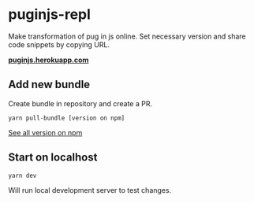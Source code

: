 # puginjs-repl

Make transformation of pug in js online. Set necessary version and share code snippets by copying URL.

**[puginjs.herokuapp.com](https://puginjs.herokuapp.com)**

## Add new bundle

Create bundle in repository and create a PR.

```
yarn pull-bundle [version on npm]
```

[See all version on npm](https://www.npmjs.com/package/babel-plugin-transform-react-pug?activeTab=versions)

## Start on localhost

```
yarn dev
```

Will run local development server to test changes.
